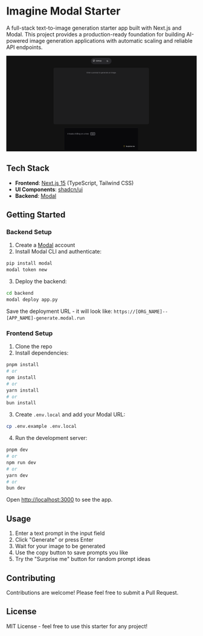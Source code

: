 # Imagine Modal Starter

A full-stack text-to-image generation starter app built with Next.js and Modal. This project provides a production-ready foundation for building AI-powered image generation applications with automatic scaling and reliable API endpoints.

![Demo Image](./public/Imagine-Modal-Starter.png)

## Tech Stack

- **Frontend**: [Next.js 15](https://nextjs.org/docs/) (TypeScript, Tailwind CSS)
- **UI Components**: [shadcn/ui](https://ui.shadcn.com/)
- **Backend**: [Modal](https://modal.com/)

## Getting Started

### Backend Setup

1. Create a [Modal](https://modal.com/) account
2. Install Modal CLI and authenticate:

```bash
pip install modal
modal token new
```

3. Deploy the backend:

```bash
cd backend
modal deploy app.py
```

Save the deployment URL - it will look like: `https://[ORG_NAME]--[APP_NAME]-generate.modal.run`

### Frontend Setup

1. Clone the repo
2. Install dependencies:

```bash
pnpm install
# or
npm install
# or
yarn install
# or
bun install
```

3. Create `.env.local` and add your Modal URL:
```bash
cp .env.example .env.local
```

4. Run the development server:

```bash
pnpm dev
# or
npm run dev
# or
yarn dev
# or
bun dev
```

Open [http://localhost:3000](http://localhost:3000) to see the app.

## Usage

1. Enter a text prompt in the input field
2. Click "Generate" or press Enter
3. Wait for your image to be generated
4. Use the copy button to save prompts you like
5. Try the "Surprise me" button for random prompt ideas

## Contributing

Contributions are welcome! Please feel free to submit a Pull Request.

## License

MIT License - feel free to use this starter for any project!
